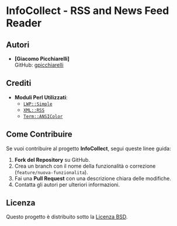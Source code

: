 # InfoCollect - RSS and News Feed Reader

## Autori

- **[Giacomo Picchiarelli]**  
  GitHub: [gpicchiarelli](https://github.com/gpicchiarelli)

## Crediti

- **Moduli Perl Utilizzati**:
  - [`LWP::Simple`](https://metacpan.org/pod/LWP::Simple)
  - [`XML::RSS`](https://metacpan.org/pod/XML::RSS)
  - [`Term::ANSIColor`](https://metacpan.org/pod/Term::ANSIColor)

## Come Contribuire

Se vuoi contribuire al progetto **InfoCollect**, segui queste linee guida:

1. **Fork del Repository** su GitHub.
2. Crea un branch con il nome della funzionalità o correzione (`feature/nuova-funzionalita`).
3. Fai una **Pull Request** con una descrizione chiara delle modifiche.
4. Contatta gli autori per ulteriori informazioni.

## Licenza

Questo progetto è distribuito sotto la [Licenza BSD](LICENSE).

